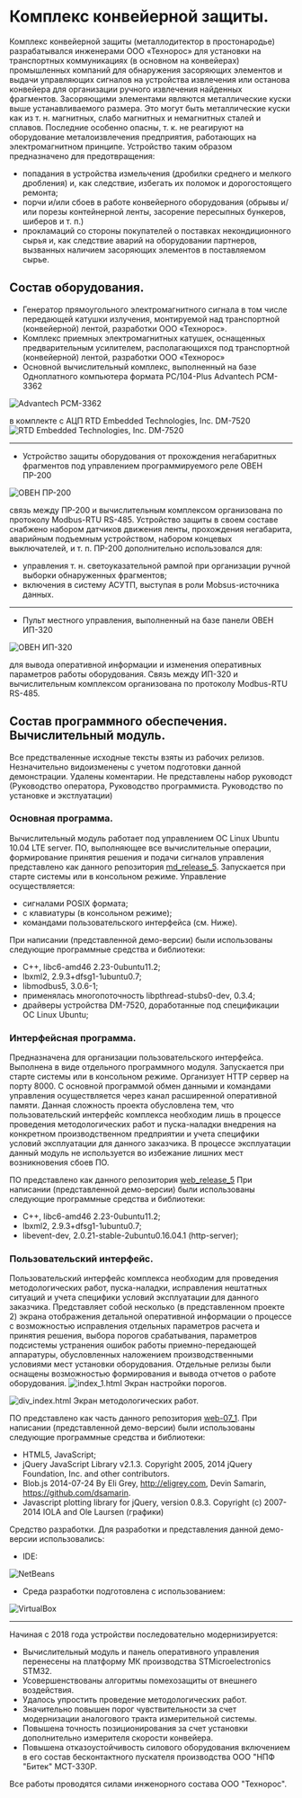 # Комплекс конвейерной защиты.

Комплекс конвейерной защиты (металлодитектор в простонародье) разрабатывался инженерами ООО «Технорос» для установки на транспортных коммуникациях (в основном на конвейерах) промышленных компаний для обнаружения засоряющих элементов и выдачи управляющих сигналов на устройства извлечения или останова конвейера для организации ручного извлечения найденных фрагментов.
Засоряющими элементами являются металлические куски выше устанавливаемого размера. Это могут быть металлические куски как из т. н. магнитных, слабо магнитных и немагнитных сталей и сплавов. Последние особенно опасны, т. к. не реагируют на оборудование металоизвлечения предприятия, работающих на электромагнитном принципе.
Устройство таким образом предназначено для предотвращения:
* попадания в устройства измельчения (дробилки среднего и мелкого дробления) и, как следствие, избегать их поломок и дорогостоящего ремонта;
* порчи и/или сбоев в работе конвейерного оборудования (обрывы и/или порезы контейнерной ленты, засорение пересыпных бункеров, шиберов и т. п.)
* прокламаций со стороны покупателей о поставках некондиционного сырья и, как следствие аварий на оборудовании партнеров, вызванных наличием засоряющих элементов в поставляемом сырье.

## Состав оборудования.

* Генератор прямоугольного электромагнитного сигнала в том числе передающей катушки излучения, монтируемой над транспортной (конвейерной) лентой, разработки ООО «Технорос».
* Комплекс приемных электромагнитных катушек, оснащенных предварительным усилителем, располагающихся под транспортной (конвейерной) лентой, разработки ООО «Технорос»
* Основной вычислительный комплекс, выполненный на базе Одноплатного компьютера формата PC/104-Plus Advantech PCM-3362

![Advantech PCM-3362](https://raw.githubusercontent.com/longway34/kkz/main/Common/demo_images/PCM-3362.png "Advantech PCM-3362")

в комплекте с АЦП RTD Embedded Technologies, Inc. DM-7520
![RTD Embedded Technologies, Inc. DM-7520](https://raw.githubusercontent.com/longway34/kkz/main/Common/demo_images/DM-7520.png "RTD Embedded Technologies, Inc. DM-7520")

---

* Устройство защиты оборудования от прохождения негабаритных фрагментов под управлением программируемого реле ОВЕН ПР-200

![ОВЕН ПР-200](https://raw.githubusercontent.com/longway34/kkz/main/Common/demo_images/PR-200.png "ОВЕН ПР-200")

связь между ПР-200 и вычислительным комплексом организована по протоколу Modbus-RTU RS-485. Устройство защиты в своем составе снабжено набором датчиков движения ленты, прохождения негабарита, аварийным подъемным устройством, набором концевых выключателей, и т. п. ПР-200 дополнительно использовался для:
* управления т. н. светоуказательной рампой при организации ручной выборки обнаруженных фрагментов;
* включения в систему АСУТП, выступая в роли Mobsus-источника данных.

---

* Пульт местного управления, выполненный на базе панели ОВЕН ИП-320

![ОВЕН ИП-320](https://raw.githubusercontent.com/longway34/kkz/main/Common/demo_images/IP-320.jpg "ОВЕН ИП-320")

для вывода оперативной информации и изменения оперативных параметров работы оборудования. Связь между ИП-320 и вычислительным комплексом организована по протоколу Modbus-RTU RS-485.

## Состав программного обеспечения. Вычислительный модуль.

Все предстваленные исходные тексты взяты из рабочих релизов. Незначительно видоизменены с учетом подготовки данной демонстрации. Удалены коментарии. Не представлены набор руководст (Руководство оператора, Руководство программиста. Руководство по установке и экстлуатации)

### Основная программа.

Вычислительный модуль работает под управлением ОС Linux Ubuntu 10.04 LTE server.
ПО, выполняющее все вычислительные операции, формирование принятия решения и подачи сигналов управления представлено как данного репозитория [md_release_5](https://github.com/longway34/kkz/tree/main/md_release_5 "md_release_5"). Запускается при старте системы или в консольном режиме. Управление осуществляется:
* сигналами POSIX формата;
* с клавиатуры (в консольном режиме);
* командами пользовательского интерфейса (см. Ниже).
 
При написании (представленной демо-версии) были использованы следующие программные средства и библиотеки:
* С++, libc6-amd46 2.23-0ubuntu11.2;
* lbxml2, 2.9.3+dfsg1-1ubuntu0.7;
* libmodbus5, 3.0.6-1;
* применялась многопоточность libpthread-stubs0-dev, 0.3.4;
* драйверы устройства DM-7520, доработанные под спецификации ОС Linux Ubuntu;

### Интерфейсная программа.
Предназначена для организации пользовательского интерфейса. Выполнена в виде отдельного программного модуля. Запускается при старте системы или в консольном режиме.  Организует HTTP сервер на порту 8000. С основной программой обмен данными и командами управления осуществляется через канал расширенной оперативной памяти. Данная сложность проекта обусловлена тем, что пользовательский интерфейс комплекса необходим лишь в процессе проведения методологических работ и пуска-наладки внедрения на конкретном производственном предприятии и учета специфики условий эксплуатации для  данного заказчика. В процессе эксплуатации данный модуль не используется во избежание лишних мест возникновения сбоев ПО.

ПО представлено как данного репозитория [web_release_5](https://github.com/longway34/kkz/tree/main/web_release_5 "web_release_5")
При написании (представленной демо-версии) были использованы следующие программные средства и библиотеки:
* С++, libc6-amd46 2.23-0ubuntu11.2;
* lbxml2, 2.9.3+dfsg1-1ubuntu0.7;
* libevent-dev, 2.0.21-stable-2ubuntu0.16.04.1 (http-server);

### Пользовательский интерфейс.

Пользовательский интерфейс комплекса необходим для проведения методологических работ, пуска-наладки, исправления нештатных ситуаций и учета специфики условий эксплуатации для  данного заказчика. Представляет собой несколько (в представленном проекте 2) экрана отображения детальной оперативной информации о процессе с возможностью исправления отдельных параметров расчета и принятия решения, выбора порогов срабатывания, параметров подсистемы устранения ошибок работы приемно-передающей аппаратуры, обусловленных наложением производственными условиями мест установки оборудования. Отдельные релизы были оснащены возможностью формирования и вывода отчетов о работе оборудования.
![index_1.html](https://raw.githubusercontent.com/longway34/kkz/main/Common/demo_images/index_1.png "index_1.html")
Экран настройки порогов. 

![div_index.html](https://raw.githubusercontent.com/longway34/kkz/main/Common/demo_images/div_index.png "div_index.html")
Экран методологических работ.

ПО представлено как часть данного репозитория [web-07_1](https://github.com/longway34/kkz/tree/main/Web-07_1).
При написании (представленной демо-версии) были использованы следующие программные средства и библиотеки:
* HTML5, JavaScript;
* jQuery JavaScript Library v2.1.3. Copyright 2005, 2014 jQuery Foundation, Inc. and other contributors.
* Blob.js 2014-07-24 By Eli Grey, http://eligrey.com, Devin Samarin, https://github.com/dsamarin.
* Javascript plotting library for jQuery, version 0.8.3. Copyright (c) 2007-2014 IOLA and Ole Laursen (графики)

Средство разработки.
Для разработки и представления данной демо-версии использовались:
* IDE:

![NetBeans](https://raw.githubusercontent.com/longway34/kkz/main/Common/demo_images/NetBeans.png "NetBeans")

* Среда разработки подготовлена с использованием:

![VirtualBox](https://raw.githubusercontent.com/longway34/kkz/main/Common/demo_images/VirtualBox.png "VirtualBox")

---

Начиная с 2018 года устройстви последовательно модернизируется:
* Вычислительный модуль и панель оперативного управления перенесены на платформу МК производства STMicroelectronics STM32.
* Усовершенствованы алгоритмы помехозащиты от внешнего воздействия.
* Удалось упростить проведение методологических работ.
* Значительно повышен порог чувствительности за счет модернизации аналогового тракта измерительной системы.
* Повышена точность позиционирования за счет установки дополнительно измерителя скорости конвейера.
* Повышена отказоустойчивость силового оборудования включением в его состав бесконтактного пускателя производства ООО "НПФ "Битек" МСТ-330Р.

Все работы проводятся силами инженорного состава ООО "Технорос".




